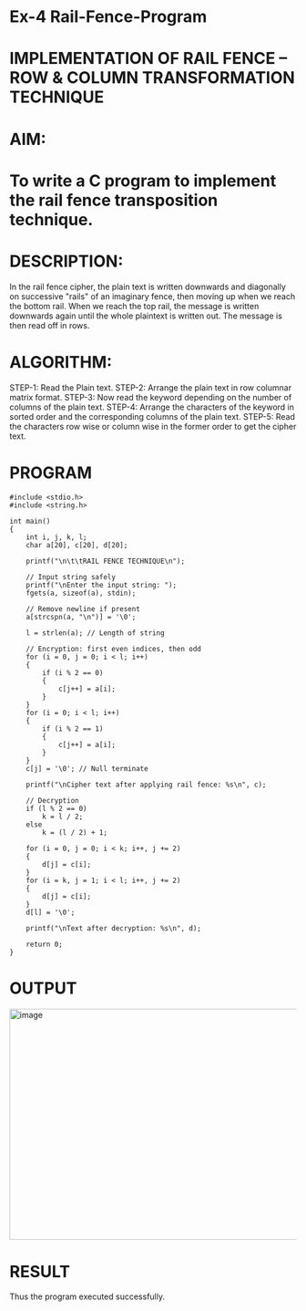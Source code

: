 # Ex-4 Rail-Fence-Program

# IMPLEMENTATION OF RAIL FENCE – ROW & COLUMN TRANSFORMATION TECHNIQUE

# AIM:

# To write a C program to implement the rail fence transposition technique.

# DESCRIPTION:

In the rail fence cipher, the plain text is written downwards and diagonally on successive "rails" of an imaginary fence, then moving up when we reach the bottom rail. When we reach the top rail, the message is written downwards again until the whole plaintext is written out. The message is then read off in rows.

# ALGORITHM:

STEP-1: Read the Plain text.
STEP-2: Arrange the plain text in row columnar matrix format.
STEP-3: Now read the keyword depending on the number of columns of the plain text.
STEP-4: Arrange the characters of the keyword in sorted order and the corresponding columns of the plain text.
STEP-5: Read the characters row wise or column wise in the former order to get the cipher text.

# PROGRAM
```
#include <stdio.h>
#include <string.h>

int main()
{
    int i, j, k, l;
    char a[20], c[20], d[20];

    printf("\n\t\tRAIL FENCE TECHNIQUE\n");

    // Input string safely
    printf("\nEnter the input string: ");
    fgets(a, sizeof(a), stdin);

    // Remove newline if present
    a[strcspn(a, "\n")] = '\0';

    l = strlen(a); // Length of string

    // Encryption: first even indices, then odd
    for (i = 0, j = 0; i < l; i++)
    {
        if (i % 2 == 0)
        {
            c[j++] = a[i];
        }
    }
    for (i = 0; i < l; i++)
    {
        if (i % 2 == 1)
        {
            c[j++] = a[i];
        }
    }
    c[j] = '\0'; // Null terminate

    printf("\nCipher text after applying rail fence: %s\n", c);

    // Decryption
    if (l % 2 == 0)
        k = l / 2;
    else
        k = (l / 2) + 1;

    for (i = 0, j = 0; i < k; i++, j += 2)
    {
        d[j] = c[i];
    }
    for (i = k, j = 1; i < l; i++, j += 2)
    {
        d[j] = c[i];
    }
    d[l] = '\0';

    printf("\nText after decryption: %s\n", d);

    return 0;
}
```
# OUTPUT

<img width="627" height="405" alt="image" src="https://github.com/user-attachments/assets/f066cd40-6244-405f-bfe3-e9caaa596616" />


# RESULT
Thus the program executed successfully.

